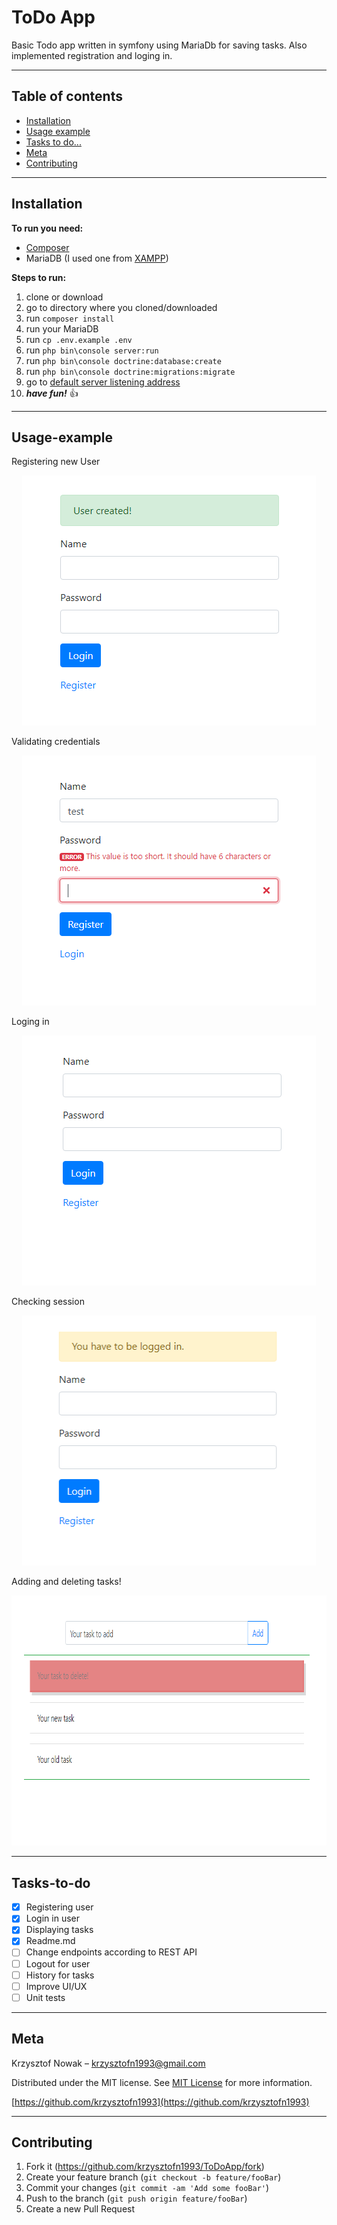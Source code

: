 # ToDo App

Basic Todo app written in symfony using MariaDb for saving tasks. Also implemented registration and loging in.

***
## Table of contents
 - [Installation](#Installation)  
 - [Usage example](#Usage-example)  
 - [Tasks to do...](#Tasks-to-do)  
 - [Meta](#Meta)  
 - [Contributing](#Contributing)  
***

## Installation

**To run you need:**
- [Composer](https://getcomposer.org)
- MariaDB (I used one from [XAMPP](https://www.apachefriends.org/pl/index.html))

**Steps to run:**
1. clone or download
2. go to directory where you cloned/downloaded
3. run ```composer install```
4. run your MariaDB
5. run ```cp .env.example .env```
6. run ```php bin\console server:run```
7. run ```php bin\console doctrine:database:create```
8. run ```php bin\console doctrine:migrations:migrate```
9. go to [default server listening address](http://127.0.0.1:8000)
10. ***have fun!*** :+1:
***

## Usage-example
Registering new User    
<p align="center">
  <img width="470" height="400" src="./images/new_user.png">
</p>

Validating credentials  
<p align="center">
  <img width="470" height="400" src="./images/validation.png">
</p>

Loging in  
<p align="center">
  <img width="470" height="400" src="./images/login.png">
</p>

Checking session  
<p align="center">
  <img width="470" height="400" src="./images/checking_session.png">
</p>

Adding and deleting tasks!  
<p align="center">
  <img width="838" height="400" src="./images/tasks.png">
</p>

***

## Tasks-to-do
- [x] Registering user
- [x] Login in user
- [x] Displaying tasks
- [x] Readme.md
- [ ] Change endpoints according to REST API
- [ ] Logout for user
- [ ] History for tasks
- [ ] Improve UI/UX
- [ ] Unit tests  
***

## Meta

Krzysztof Nowak – krzysztofn1993@gmail.com

Distributed under the MIT license. See [MIT License](https://choosealicense.com/licenses/mit/) for more information.

[https://github.com/krzysztofn1993](https://github.com/krzysztofn1993)
***

## Contributing

1. Fork it (<https://github.com/krzysztofn1993/ToDoApp/fork>)
2. Create your feature branch (`git checkout -b feature/fooBar`)
3. Commit your changes (`git commit -am 'Add some fooBar'`)
4. Push to the branch (`git push origin feature/fooBar`)
5. Create a new Pull Request
